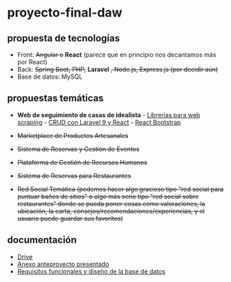 # proyecto-final-daw

## propuesta de tecnologías
- Front: ~~Angular o~~ **React** (parece que en principio nos decantamos más por React)
- Back: ~~Spring Boot, PHP,~~ **Laravel** ~~, Node.js, Express.js (por decidir aún)~~
- Base de datos: MySQL

## propuestas temáticas
- **Web de seguimiento de casas de idealista**
		- [Librerías para web scraping](https://scrape-it.cloud/blog/best-javascript-web-scraping-libraries)
		- [CRUD con Laravel 9 y React](https://diarioprogramador.com/crud-con-laravel-9-y-react/)
		- [React Bootstrap](https://react-bootstrap.netlify.app/)


- ~~Marketplace de Productos Artesanales~~
- ~~Sistema de Reservas y Gestión de Eventos~~
- ~~Plataforma de Gestión de Recursos Humanos~~
- ~~Sistema de Reservas para Restaurantes~~
- ~~Red Social Temática (podemos hacer algo gracioso tipo "red social para puntuar baños de sitios" o algo más serio tipo "red social sobre restaurantes" donde se pueda poner cosas como valoraciones, la ubicación, la carta, consejos/recomendaciones/experiencias, y el usuario puede guardar sus favoritos)~~

## documentación
- [Drive](https://drive.google.com/drive/folders/1iPL6PsWONvgHu3qDkU8eRpExalTXtWVE?usp=drive_link)
- [Anexo anteproyecto presentado](https://docs.google.com/document/d/1HlQkmCxWHq-470vLVJeEMIZjiDUdgjva/edit)
- [Requisitos funcionales y diseño de la base de datos](https://docs.google.com/document/d/1NGXR09aQbzo6JzC7NkmQskBjxymlaDU9UxmLRh5jtCc/edit?usp=drive_link)
